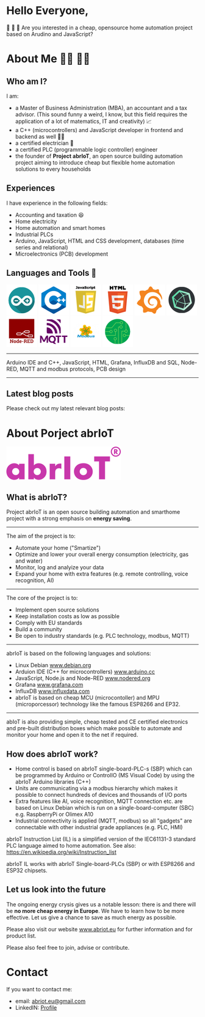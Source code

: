<h1>Hello Everyone,</h1>

:wave: :wave: :wave:
Are you interested in a cheap, opensource home automation project based on Arudino and JavaScript?


<h1>About Me 👨‍🔧 👨‍💻</h1>

<h2>Who am I?</h2>

I am:
- a Master of Business Administration (MBA), an accountant and a tax advisor. (This sound funny a weird, I know, but this field requires the application of a lot of matematics, IT and creativity) 📈
- a C++ (microcontrollers) and JavaScript developer in frontend and backend as well 👨‍💻
- a certified electrician 🔌
- a certified PLC (programmable logic controller) engineer
- the founder of <strong>Project abrIoT</strong>, an open source building automation project aiming to introduce cheap but flexible home automation solutions to every households

<h2>Experiences</h2>

I have experience in the following fields:
- Accounting and taxation 😆
- Home electricity
- Home automation and smart homes
- Industrial PLCs
- Arduino, JavaScript, HTML and CSS development, databases (time series and relational)
- Microelectronics (PCB) development

<h2>Languages and Tools 🔧</h2>

<div>
  <img src="https://github.com/abrIoTeu/abrIoTeu/blob/main/Arduino.png" height="80px" width="80px">  
  <img src="https://github.com/abrIoTeu/abrIoTeu/blob/main/C%2B%2B.png" height="80px" width="80px">
  <img src="https://github.com/abrIoTeu/abrIoTeu/blob/main/JavaScript.png" height="80px" width="80px"> 
  <img src="https://github.com/abrIoTeu/abrIoTeu/blob/main/HTML.png" height="80px" width="80px">  
  <img src="https://github.com/abrIoTeu/abrIoTeu/blob/main/Grafana.png" height="80px" width="80px"> 
  <img src="https://github.com/abrIoTeu/abrIoTeu/blob/main/InfluxDB.png" height="80px" width="80px"> 
  <img src="https://github.com/abrIoTeu/abrIoTeu/blob/main/NodeRED.png" height="80px" width="80px">
  <img src="https://github.com/abrIoTeu/abrIoTeu/blob/main/MQTT.png" height="80px" width="80px">
  <img src="https://github.com/abrIoTeu/abrIoTeu/blob/main/modbus.png" height="80px" width="80px">
  <img src="https://github.com/abrIoTeu/abrIoTeu/blob/main/PCB.png" height="80px" width="80px">
</div>

---

Arduino IDE and C++, JavaScript, HTML, Grafana, InfluxDB and SQL, Node-RED, MQTT and modbus protocols, PCB design

---

<h2>Latest blog posts</h2>

Please check out my latest relevant blog posts:


<h1>About Porject abrIoT</h1>

<img src="https://github.com/abrIoTeu/abrIoTeu/blob/main/abriot_header_logo.png">

<h2>What is abrIoT?</h2>

Project abrIoT is an open source building automation and smarthome project with a strong emphasis on <strong>energy saving</strong>.

---

The aim of the project is to:
- Automate your home ("Smartize")
- Optimize and lower your overall energy consumption (electricity, gas and water)
- Monitor, log and analyize your data
- Expand your home with extra features (e.g. remote controlling, voice recognition, AI)

---

The core of the project is to:
- Implement open source solutions
- Keep installation costs as low as possible
- Comply with EU standards
- Build a community
- Be open to industry standards (e.g. PLC technology, modbus, MQTT)

---

abrIoT is based on the following languages and solutions:
- Linux Debian www.debian.org
- Arduion IDE (C++ for microcontrollers) www.arduino.cc
- JavaScript, Node.js and Node-RED www.nodered.org
- Grafana www.grafana.com
- InfluxDB www.influxdata.com
- abrIoT is based on cheap MCU (microcontoller) and MPU (microporcessor) technology like the famous ESP8266 and EP32.

---

abIoT is also providing simple, cheap tested and CE certified electronics and pre-built distribution boxes which make possible to automate and monitor your home and open it to the net if required.

<h2>How does abrIoT work?</h2>

- Home control is based on abrIoT single-board-PLC-s (SBP) which can be programmed by Arduino or ControlIO (MS Visual Code) by using the abrIoT Arduino libraries (C++)
- Units are communicating via a modbus hierarchy which makes it possible to connect hundreds of devices and thousands of I/O ports
- Extra features like AI, voice recognition, MQTT connection etc. are based on Linux Debian which is run on a single-board-computer (SBC) e.g. RaspberryPi or Olimex A10
- Industrial connectivity is applied (MQTT, modbus) so all "gadgets" are connectable with other industrial grade appliances (e.g. PLC, HMI)

abrIoT Instruction List (IL)  is a simplified version of the IEC61131-3 standard PLC language aimed to home automation. See also: https://en.wikipedia.org/wiki/Instruction_list

abrIoT IL works with abrIoT Single-board-PLCs (SBP) or with ESP8266 and ESP32 chipsets.


<h2>Let us look into the future</h2>

The ongoing energy crysis gives us a notable lesson: there is and there will be <strong>no more cheap energy in Europe</strong>. We have to learn how to be more effective. Let us give a chance to save as much energy as possible.

Please also visit our website www.abriot.eu for further information and for product list.

Please also feel free to join, advise or contribute.

<h1>Contact</h1>

If you want to contact me:
- email: <a href="mailto:abriot.eu@gmail.com" target="_blank">abriot.eu@gmail.com</a>
- LinkedIN: <a href="https://www.linkedin.com/in/attila-lantos-a4b737a2/" target="_blank">Profile</a>

